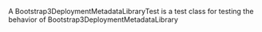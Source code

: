 A Bootstrap3DeploymentMetadataLibraryTest is a test class for testing the behavior of Bootstrap3DeploymentMetadataLibrary